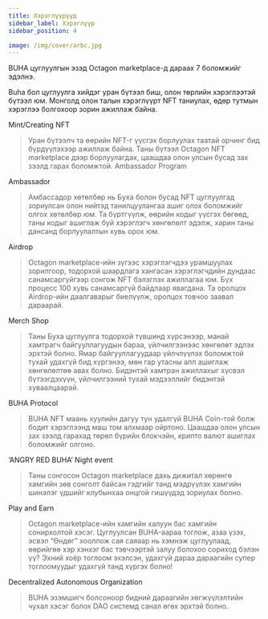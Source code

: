 ```yaml
---
title: Хэрэглүүрүүд
sidebar_label: Хэрэглүүр
sidebar_position: 4

image: /img/cover/arbc.jpg
---
```


BUHA цуглуулгын эзэд Octagon marketplace-д дараах 7 боломжийг эдэлнэ.

Buha бол цуглуулга хийдэг уран бүтээл биш, олон төрлийн хэрэглээтэй бүтээл юм. Монголд олон талын хэрэглүүрт NFT таниулах, өдөр тутмын хэрэглээ болгохоор зорин ажиллаж байна.

Mint/Creating NFT

> Уран бүтээлч та өөрийн NFT-г үүсгэх борлуулах таатай орчинг бид бүрдүүлэхээр ажиллаж байна. Таны бүтээл Octagon NFT marketplace дээр борлуулагдах, цаашдаа олон улсын бусад зах зээлд гарах боломжтой.
> Ambassador Program

Ambassador

> Амбассадор хөтөлбөр нь Буха болон бусад NFT цуглуулгад зориулсан олон нийтэд танилцуулангаа ашиг олох боломжийг олгох хөтөлбөр юм. Та бүртгүүлж, өөрийн кодыг үүсгэх бөгөөд, таны кодыг ашиглаж буй хэрэглэгч хөнгөлөлт эдэлж, харин таны дансанд борлуулалтын хувь орох юм.

Airdrop

> Octagon marketplace-ийн зүгээс хэрэглэгчдээ урамшуулах зорилгоор, тодорхой шаардлага хангасан хэрэглэгчдийн дундаас санамсаргүйгээр сонгож NFT бэлэглэх ажиллагаа юм. Бүх процесс 100 хувь санамсаргүй байдлаар явагдана.
> Та оролцох Airdrop-ийн даалгаварыг биелүүлж, оролцох товчоо заавал дараарай.

Merch Shop

> Таны Буха цуглуулга тодорхой түвшинд хүрсэнээр, манай хамтрагч байгууллагуудын бараа, үйлчилгээнээс хөнгөлөт эдлэх эрхтэй болно. Ямар байгууллагуудаар үйлчлүүлэх боломжтой тухай удахгүй бид хүргэнээ, мөн гар утасны апп ашиглаж хөнгөлөлтөө авах болно.
> Бидэнтэй хамтран ажиллахыг хүсвэл бүтээгдэхүүн, үйлчилгээний тухай мэдээллийг бидэнтэй хуваалцаарай.

BUHA Protocol

> BUHA NFT маань хуулийн дагуу тун удалгүй BUHA Coin-той болж бодит хэрэглээнд маш том алхмаар ойртоно. Цаашдаа олон улсын зах зээлд гарахад төрөл бүрийн блокчэйн, крипто валют ашиглах боломжийг олгоно.

‘ANGRY RED BUHA’ Night event

> Таны сонгосон Octagon marketplace дахь дижитал хөрөнгө хамгийн зөв сонголт байсан гэдгийг танд мэдрүүлэх хамгийн шинэлэг үдшийг клубынхаа онцгой гишүүдэд зориулах болно.

Play and Earn

> Octagon marketplace-ийн хамгийн халуун бас хамгийн сонирхолтой хэсэг. Цуглуулсан BUHA-аараа тоглож, азаа үзэх, эсвэл “Өндөг” хооллож сая саяаар нь хэмнэж цуглуулаад, өөрийгөө хэр хэнхэг бас тэвчээртэй залуу болохоо сориход бэлэн үү? Эхний хоёр тоглоом эхэлсэн, удахгүй дараа дараагийн супер тоглоомуудыг удахгүй танд хүргэх болно!

Decentralized Autonomous Organization

> BUHA эзэмшигч болсоноор бидний дараагийн хөгжүүлэлтийн чухал хэсэг болох DAO системд санал өгөх эрхтэй болно.

